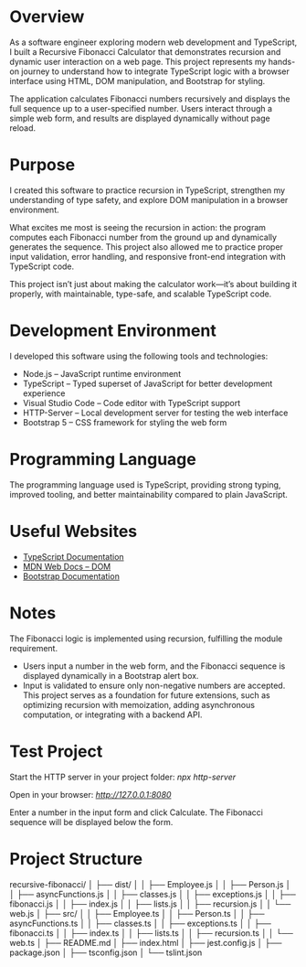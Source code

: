 
# **Overview**
As a software engineer exploring modern web development and TypeScript, I built a Recursive Fibonacci Calculator that demonstrates recursion and dynamic user interaction on a web page. This project represents my hands-on journey to understand how to integrate TypeScript logic with a browser interface using HTML, DOM manipulation, and Bootstrap for styling.

The application calculates Fibonacci numbers recursively and displays the full sequence up to a user-specified number. Users interact through a simple web form, and results are displayed dynamically without page reload.

# **Purpose**
I created this software to practice recursion in TypeScript, strengthen my understanding of type safety, and explore DOM manipulation in a browser environment.

What excites me most is seeing the recursion in action: the program computes each Fibonacci number from the ground up and dynamically generates the sequence. This project also allowed me to practice proper input validation, error handling, and responsive front-end integration with TypeScript code.

This project isn’t just about making the calculator work—it’s about building it properly, with maintainable, type-safe, and scalable TypeScript code.

# **Development Environment**
I developed this software using the following tools and technologies:
- Node.js – JavaScript runtime environment
- TypeScript – Typed superset of JavaScript for better development experience
- Visual Studio Code – Code editor with TypeScript support
- HTTP-Server – Local development server for testing the web interface
- Bootstrap 5 – CSS framework for styling the web form

# **Programming Language**
The programming language used is TypeScript, providing strong typing, improved tooling, and better maintainability compared to plain JavaScript.

# **Useful Websites**
- [TypeScript Documentation](https://www.typescriptlang.org/docs/)
- [MDN Web Docs – DOM](https://developer.mozilla.org/en-US/docs/Web/API/Document_Object_Model)
- [Bootstrap Documentation](https://getbootstrap.com/docs/5.3/getting-started/introduction/)

# **Notes**
The Fibonacci logic is implemented using recursion, fulfilling the module requirement.
- Users input a number in the web form, and the Fibonacci sequence is displayed dynamically in a Bootstrap alert box.
- Input is validated to ensure only non-negative numbers are accepted.
This project serves as a foundation for future extensions, such as optimizing recursion with memoization, adding asynchronous computation, or integrating with a backend API.

# **Test Project**
Start the HTTP server in your project folder:
*npx http-server*

Open in your browser:
*http://127.0.0.1:8080*

Enter a number in the input form and click Calculate. The Fibonacci sequence will be displayed below the form.

# **Project Structure**
recursive-fibonacci/
│   ├── dist/
│   │   ├── Employee.js
│   │   ├── Person.js
│   │   ├── asyncFunctions.js
│   │   ├── classes.js
│   │   ├── exceptions.js
│   │   ├── fibonacci.js
│   │   ├── index.js
│   │   ├── lists.js
│   │   ├── recursion.js
│   │   └── web.js
│   ├── src/
│   │   ├── Employee.ts
│   │   ├── Person.ts
│   │   ├── asyncFunctions.ts
│   │   ├── classes.ts
│   │   ├── exceptions.ts
│   │   ├── fibonacci.ts
│   │   ├── index.ts
│   │   ├── lists.ts
│   │   ├── recursion.ts
│   │   └── web.ts
│   ├── README.md
│   ├── index.html
│   ├── jest.config.js
│   ├── package.json
│   ├── tsconfig.json
│   └── tslint.json
